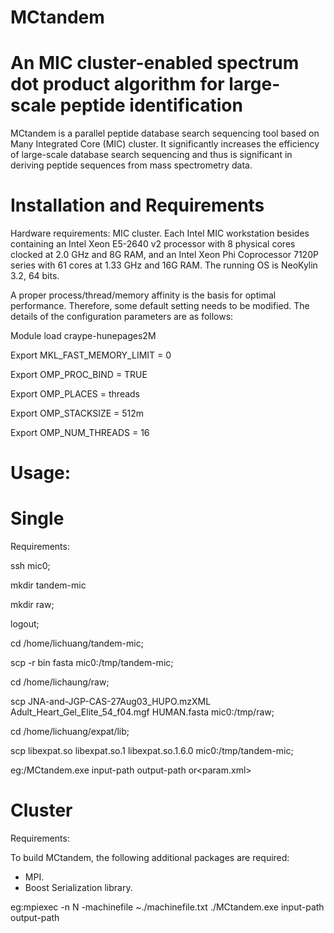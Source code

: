 #                                            MCtandem
# An MIC cluster-enabled spectrum dot product algorithm for large-scale peptide identification
MCtandem is a parallel peptide database search sequencing tool based on Many Integrated Core (MIC) cluster. It significantly increases the efficiency of large-scale database search sequencing and thus is significant in deriving peptide sequences from mass spectrometry data. 

# Installation and Requirements
Hardware requirements: MIC cluster. Each Intel MIC workstation besides containing an Intel Xeon E5-2640 v2 processor with 8 physical cores clocked at 2.0 GHz and 8G RAM, and an Intel Xeon Phi Coprocessor 7120P series with 61 cores at 1.33 GHz and 16G RAM. The running OS is NeoKylin 3.2, 64 bits. 

A proper process/thread/memory affinity is the basis for optimal performance. Therefore, some default setting needs to be modified. The details of the configuration parameters are as follows:

Module load craype-hunepages2M

Export MKL_FAST_MEMORY_LIMIT = 0

Export OMP_PROC_BIND = TRUE	

Export OMP_PLACES = threads

Export OMP_STACKSIZE = 512m

Export OMP_NUM_THREADS = 16

# Usage:
# Single

Requirements:

ssh mic0;

mkdir tandem-mic

mkdir raw;

logout;

cd /home/lichuang/tandem-mic;

scp -r bin fasta mic0:/tmp/tandem-mic;

cd /home/lichaung/raw;

scp JNA-and-JGP-CAS-27Aug03_HUPO.mzXML Adult_Heart_Gel_Elite_54_f04.mgf HUMAN.fasta mic0:/tmp/raw;

cd /home/lichuang/expat/lib;

scp libexpat.so libexpat.so.1 libexpat.so.1.6.0 mic0:/tmp/tandem-mic;

eg:<path to tandem>/MCtandem.exe input-path output-path or<param.xml>

# Cluster

Requirements:

  To build MCtandem, the following additional packages are required:
  - MPI.  
  - Boost Serialization library. 
  
eg:mpiexec -n N -machinefile  ~./machinefile.txt ./MCtandem.exe input-path output-path
